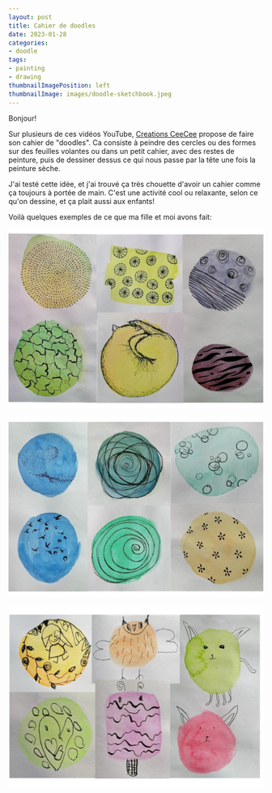 ```yaml
---
layout: post
title: Cahier de doodles
date: 2023-01-28
categories: 
- doodle
tags: 
- painting
- drawing
thumbnailImagePosition: left
thumbnailImage: images/doodle-sketchbook.jpeg
---
```


Bonjour!

Sur plusieurs de ces vidéos YouTube, [Creations CeeCee](https://www.youtube.com/c/creationsceecee/featured) 
propose de faire son cahier de "doodles".
Ca consiste à peindre des cercles ou des formes sur des feuilles volantes ou dans un petit cahier, avec des restes de peinture, 
puis de dessiner dessus ce qui nous passe par la tête une fois la peinture sèche.

J'ai testé cette idée, et j'ai trouvé ça très chouette d'avoir un cahier comme ça toujours à portée de main.
C'est une activité cool ou relaxante, selon ce qu'on dessine, et ça plait aussi aux enfants!

Voilà quelques exemples de ce que ma fille et moi avons fait:

![doodles-2](/images/doodle2.jpg)

![doodles-1](/images/doodle1.jpg)

![doodles-3](/images/doodle3.jpg)


